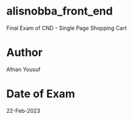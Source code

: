 # alisnobba_front_end
Final Exam of CND - Single Page Shopping Cart

# Author
Afnan Yousuf

# Date of Exam 
22-Feb-2023